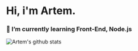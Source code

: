<!--  ### Hi there 👋 -->

<!--
**Artem-009/Artem-009** is a ✨ _special_ ✨ repository because its `README.md` (this file) appears on your GitHub profile.

Here are some ideas to get you started:

- 🔭 I’m currently working on ...
- 🌱 I’m currently learning ...
- 👯 I’m looking to collaborate on ...
- 🤔 I’m looking for help with ...
- 💬 Ask me about ...
- 📫 How to reach me: ...
- 😄 Pronouns: ...
- ⚡ Fun fact: ...
-->

# Hi, i'm Artem.
### 🌱 I’m currently learning Front-End, Node.js

![Artem's github stats](https://github-readme-stats.vercel.app/api?username=Artem-009&theme=dark&show_icons=true)

